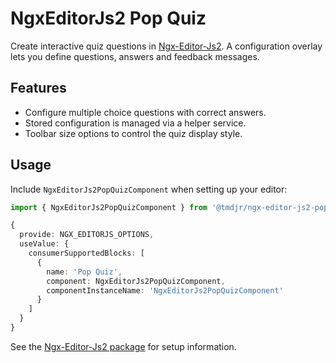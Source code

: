 # NgxEditorJs2 Pop Quiz

Create interactive quiz questions in [Ngx-Editor-Js2](https://www.npmjs.com/package/@tmdjr/ngx-editor-js2).
A configuration overlay lets you define questions, answers and feedback messages.

## Features

- Configure multiple choice questions with correct answers.
- Stored configuration is managed via a helper service.
- Toolbar size options to control the quiz display style.

## Usage

Include `NgxEditorJs2PopQuizComponent` when setting up your editor:

```ts
import { NgxEditorJs2PopQuizComponent } from '@tmdjr/ngx-editor-js2-pop-quiz';

{
  provide: NGX_EDITORJS_OPTIONS,
  useValue: {
    consumerSupportedBlocks: [
      {
        name: 'Pop Quiz',
        component: NgxEditorJs2PopQuizComponent,
        componentInstanceName: 'NgxEditorJs2PopQuizComponent'
      }
    ]
  }
}
```

See the [Ngx-Editor-Js2 package](https://www.npmjs.com/package/@tmdjr/ngx-editor-js2) for setup information.
